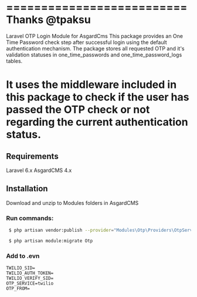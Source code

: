 ==========================
Thanks @tpaksu
==========================
Laravel OTP Login Module for AsgardCms
This package provides an One Time Password check step after successful login using the default authentication mechanism. The package stores all requested OTP and it's validation statuses in one_time_passwords and one_time_password_logs tables.

It uses the middleware included in this package to check if the user has passed the OTP check or not regarding the current authentication status.
==========================
## Requirements
Laravel 6.x
AsgardCMS 4.x

## Installation
Download and unzip to Modules folders in AsgardCMS

### Run commands:
```bash
 $ php artisan vendor:publish --provider="Modules\Otp\Providers\OtpServiceProvider"
```

```bash
 $ php artisan module:migrate Otp
```
### Add to .evn
```evn
TWILIO_SID=
TWILIO_AUTH_TOKEN=
TWILIO_VERIFY_SID=
OTP_SERVICE=twilio
OTP_FROM=
```
